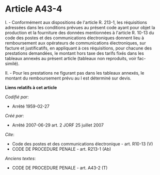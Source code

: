 # Article A43-4

I. - Conformément aux dispositions de l'article R. 213-1, les réquisitions adressées dans les conditions prévues au présent
code ayant pour objet la production et la fourniture des données mentionnées à l'article R. 10-13 du code des postes et des
communications électroniques donnent lieu à remboursement aux opérateurs de communications électroniques, sur facture et
justificatifs, en appliquant à ces réquisitions, pour chacune des prestations demandées, le montant hors taxe des tarifs
fixés dans les tableaux annexés au présent article (tableaux non reproduits, voir fac-similé).

II. - Pour les prestations ne figurant pas dans les tableaux annexés, le montant du remboursement prévu au I est déterminé
sur devis.

**Liens relatifs à cet article**

_Codifié par_:

  - Arrêté 1959-02-27

_Créé par_:

  - Arrêté 2007-06-29 art. 2 JORF 25 juillet 2007

_Cite_:

  - Code des postes et des communications électronique - art. R10-13 (V)
  - CODE DE PROCEDURE PENALE - art. R213-1 (Ab)

_Anciens textes_:

  - CODE DE PROCEDURE PENALE - art. A43-2 (T)

